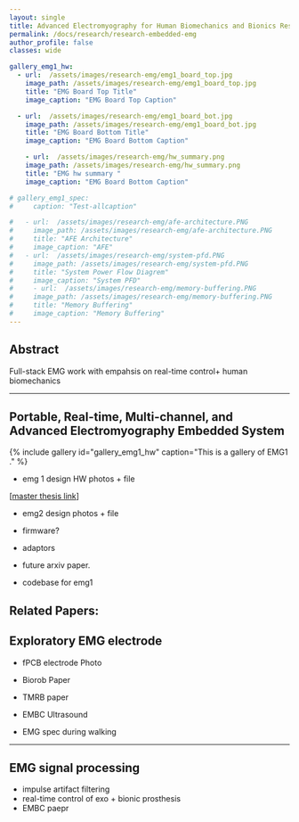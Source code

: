 ```yaml
---
layout: single
title: Advanced Electromyography for Human Biomechanics and Bionics Research
permalink: /docs/research/research-embedded-emg
author_profile: false
classes: wide

gallery_emg1_hw:
  - url:  /assets/images/research-emg/emg1_board_top.jpg
    image_path: /assets/images/research-emg/emg1_board_top.jpg
    title: "EMG Board Top Title"
    image_caption: "EMG Board Top Caption"

  - url:  /assets/images/research-emg/emg1_board_bot.jpg
    image_path: /assets/images/research-emg/emg1_board_bot.jpg
    title: "EMG Board Bottom Title"
    image_caption: "EMG Board Bottom Caption"

    - url:  /assets/images/research-emg/hw_summary.png
    image_path: /assets/images/research-emg/hw_summary.png
    title: "EMG hw summary "
    image_caption: "EMG Board Bottom Caption"

# gallery_emg1_spec:
#     caption: "Test-allcaption"

#   - url:  /assets/images/research-emg/afe-architecture.PNG
#     image_path: /assets/images/research-emg/afe-architecture.PNG
#     title: "AFE Architecture"
#     image_caption: "AFE"
#   - url:  /assets/images/research-emg/system-pfd.PNG
#     image_path: /assets/images/research-emg/system-pfd.PNG
#     title: "System Power Flow Diagrem"
#     image_caption: "System PFD"
#     - url:  /assets/images/research-emg/memory-buffering.PNG
#     image_path: /assets/images/research-emg/memory-buffering.PNG
#     title: "Memory Buffering"
#     image_caption: "Memory Buffering"
---
```


## Abstract

Full-stack EMG work with empahsis on real-time control+ human biomechanics

---

## Portable, Real-time, Multi-channel, and Advanced Electromyography Embedded System

{% include gallery id="gallery_emg1_hw" caption="This is a gallery of EMG1 ." %}

<!-- {% include gallery id="gallery_emg1_spec" layout="half" caption="This is a half gallery of EMG1 ." %} -->

- emg 1 design HW photos + file

\[[master thesis link](https://dspace.mit.edu/handle/1721.1/124074)\]


- emg2 design photos + file
- firmware?
- adaptors

- future arxiv paper.
- codebase for emg1

Related Papers: 
---

## Exploratory EMG electrode

- fPCB electrode Photo
- Biorob Paper
- TMRB paper 
- EMBC Ultrasound

- EMG spec during walking

---

## EMG signal processing 

- impulse artifact filtering
- real-time control of exo + bionic prosthesis
- EMBC paepr 

